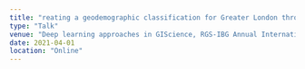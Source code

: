 ```yaml
---
title: "reating a geodemographic classification for Greater London through spatial graph neural network"
type: "Talk"
venue: "Deep learning approaches in GIScience, RGS-IBG Annual International Conference"
date: 2021-04-01
location: "Online"
---
```

